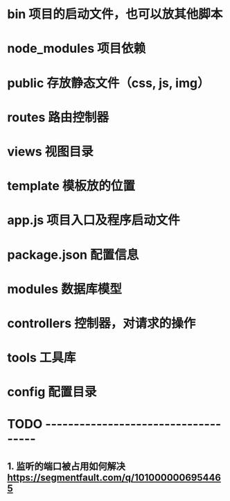 # bin 项目的启动文件，也可以放其他脚本
# node_modules 项目依赖
# public 存放静态文件（css, js, img）
# routes 路由控制器
# views 视图目录
# template  模板放的位置
# app.js 项目入口及程序启动文件
# package.json 配置信息

# modules 数据库模型
# controllers 控制器，对请求的操作
# tools 工具库
# config 配置目录


# TODO  ------------------------------------
## 1. 监听的端口被占用如何解决 https://segmentfault.com/q/1010000006954465
